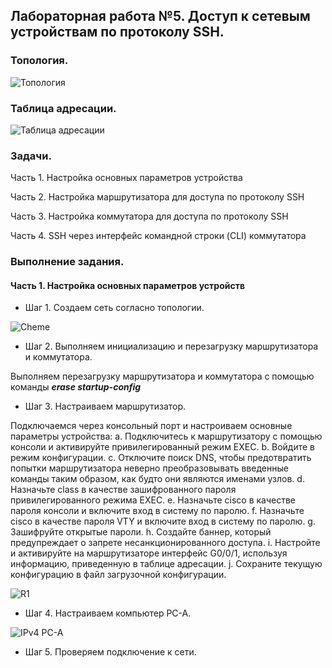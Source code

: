 ## Лабораторная работа №5. Доступ к сетевым устройствам по протоколу SSH.

### Топология.

![Топология](https://github.com/Shure0407/Network_engineer/assets/162669909/0f18e170-2491-46a1-ac97-c24ffc17f1b3)

### Таблица адресации.

![Таблица адресации](https://github.com/Shure0407/Network_engineer/assets/162669909/60cf8c08-4248-429f-aaec-cd36a46b253c)

### Задачи.
Часть 1. Настройка основных параметров устройства

Часть 2. Настройка маршрутизатора для доступа по протоколу SSH

Часть 3. Настройка коммутатора для доступа по протоколу SSH

Часть 4. SSH через интерфейс командной строки (CLI) коммутатора

### Выполнение задания.

#### Часть 1. Настройка основных параметров устройств

- Шаг 1. Создаем сеть согласно топологии.

![Cheme](https://github.com/Shure0407/Network_engineer/assets/162669909/b6efc62f-4b1f-4d96-8fd3-c35c55ea2b63)

- Шаг 2. Выполняем инициализацию и перезагрузку маршрутизатора и коммутатора.

Выполняем перезагрузку маршрутизатора и коммутатора с помощью команды ***erase startup-config***

- Шаг 3. Настраиваем маршрутизатор.

Подключаемся через консольный порт и настроиваем основные параметры устройства:
                a. Подключитесь к маршрутизатору с помощью консоли и активируйте привилегированный режим EXEC.
                b. Войдите в режим конфигурации.
                c. Отключите поиск DNS, чтобы предотвратить попытки маршрутизатора неверно преобразовывать введенные команды таким образом, как будто они являются именами узлов.
                d. Назначьте class в качестве зашифрованного пароля привилегированного режима EXEC.
                e. Назначьте cisco в качестве пароля консоли и включите вход в систему по паролю.
                f. Назначьте cisco в качестве пароля VTY и включите вход в систему по паролю.
                g. Зашифруйте открытые пароли.
                h. Создайте баннер, который предупреждает о запрете несанкционированного доступа.
                i. Настройте и активируйте на маршрутизаторе интерфейс G0/0/1, используя информацию, приведенную в таблице адресации.
                j. Сохраните текущую конфигурацию в файл загрузочной конфигурации.

![R1](https://github.com/Shure0407/Network_engineer/assets/162669909/227aacb7-67ae-432a-a05c-c8bf819a1096)


- Шаг 4. Настраиваем компьютер PC-A.

![IPv4 PC-A](https://github.com/Shure0407/Network_engineer/assets/162669909/cc934d0c-a6b1-41fc-9e0b-2b7593e4d96b)

  
- Шаг 5. Проверяем подключение к сети.

